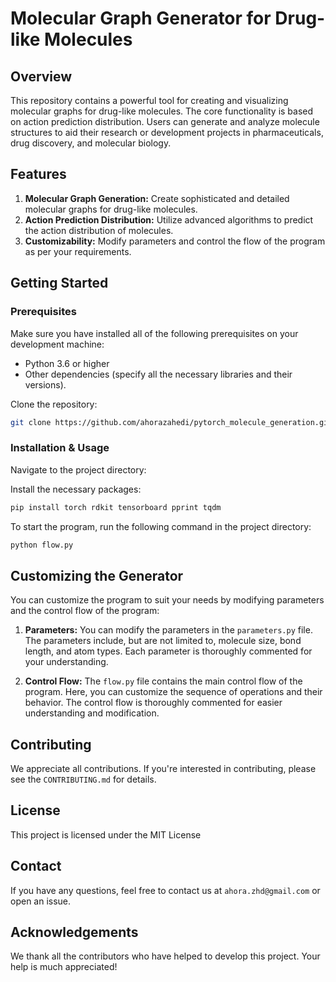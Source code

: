 # Molecular Graph Generator for Drug-like Molecules

## Overview 

This repository contains a powerful tool for creating and visualizing molecular graphs for drug-like molecules. The core functionality is based on action prediction distribution. Users can generate and analyze molecule structures to aid their research or development projects in pharmaceuticals, drug discovery, and molecular biology.

## Features

1. **Molecular Graph Generation:** Create sophisticated and detailed molecular graphs for drug-like molecules. 
2. **Action Prediction Distribution:** Utilize advanced algorithms to predict the action distribution of molecules.
3. **Customizability:** Modify parameters and control the flow of the program as per your requirements.
   
## Getting Started

### Prerequisites

Make sure you have installed all of the following prerequisites on your development machine:

- Python 3.6 or higher
- Other dependencies (specify all the necessary libraries and their versions).

Clone the repository:

```sh
git clone https://github.com/ahorazahedi/pytorch_molecule_generation.git
```

### Installation & Usage

Navigate to the project directory:


Install the necessary packages:

```sh
pip install torch rdkit tensorboard pprint tqdm 
```

To start the program, run the following command in the project directory:

```sh
python flow.py
```

## Customizing the Generator

You can customize the program to suit your needs by modifying parameters and the control flow of the program:

1. **Parameters:** You can modify the parameters in the `parameters.py` file. The parameters include, but are not limited to, molecule size, bond length, and atom types. Each parameter is thoroughly commented for your understanding.

2. **Control Flow:** The `flow.py` file contains the main control flow of the program. Here, you can customize the sequence of operations and their behavior. The control flow is thoroughly commented for easier understanding and modification.

## Contributing

We appreciate all contributions. If you're interested in contributing, please see the `CONTRIBUTING.md` for details.

## License

This project is licensed under the MIT License 

## Contact

If you have any questions, feel free to contact us at `ahora.zhd@gmail.com` or open an issue.

## Acknowledgements

We thank all the contributors who have helped to develop this project. Your help is much appreciated!
